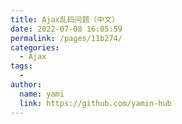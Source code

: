 ```yaml
---
title: Ajax乱码问题（中文）
date: 2022-07-08 16:05:59
permalink: /pages/11b274/
categories:
  - Ajax
tags:
  - 
author: 
  name: yami
  link: https://github.com/yamin-hub
---
```

